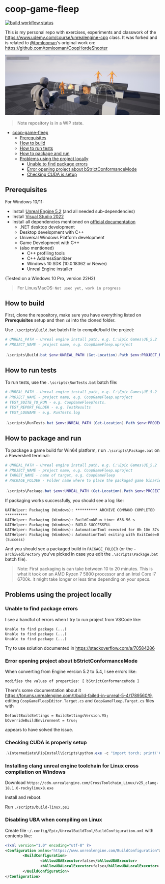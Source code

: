 # coop-game-fleep

[![build workflow status](https://github.com/filfreire/coop-game-fleep/actions/workflows/build.yml/badge.svg)](https://github.com/filfreire/coop-game-fleep/actions/workflows/build.yml)

This is my personal repo with exercises, experiments and classwork of the <https://www.udemy.com/course/unrealengine-cpp> class.
It was forked and is related to [@tomlooman](https://github.com/tomlooman)'s original work on: <https://github.com/tomlooman/CoopHordeShooter>

![coopgamefleep](docs/imgs/coopgamefleep.jpg)

> Note repository is in a WIP state.

- [coop-game-fleep](#coop-game-fleep)
  - [Prerequisites](#prerequisites)
  - [How to build](#how-to-build)
  - [How to run tests](#how-to-run-tests)
  - [How to package and run](#how-to-package-and-run)
  - [Problems using the project locally](#problems-using-the-project-locally)
    - [Unable to find package errors](#unable-to-find-package-errors)
    - [Error opening project about bStrictConformanceMode](#error-opening-project-about-bstrictconformancemode)
    - [Checking CUDA is setup](#checking-cuda-is-setup)

## Prerequisites

For Windows 10/11:

- Install [Unreal Engine 5.2](https://www.unrealengine.com/en-US/download) (and all needed sub-dependencies)
- Install [Visual Studio 2022](https://visualstudio.microsoft.com/vs/)
- Install all dependencies mentioned on [official documentation](https://dev.epicgames.com/documentation/en-us/unreal-engine/setting-up-visual-studio-development-environment-for-cplusplus-projects-in-unreal-engine?application_version=5.4)
  - .NET desktop development 
  - Desktop development with C++
  - Universal Windows Platform development
  - Game Development with C++
  - (also mentioned)
    - C++ profiling tools
    - C++ AddressSanitizer
    - Windows 10 SDK (10.0.18362 or Newer)
    - Unreal Engine installer


(Tested on a Windows 10 Pro, version 22H2)

> For Linux/MacOS: `Not used yet, work in progress`


## How to build

First, clone the repository, make sure you have everything listed on **Prerequisites** setup and then `cd` into the cloned folder.

Use `.\scripts\Build.bat` batch file to compile/build the project:

```powershell
# UNREAL_PATH - Unreal engine install path, e.g. C:\Epic Games\UE_5.2
# PROJECT_NAME - project name, e.g. CoopGameFleep.uproject

.\scripts\Build.bat $env:UNREAL_PATH (Get-Location).Path $env:PROJECT_NAME
```

## How to run tests

To run tests, use the `.\scripts\RunTests.bat` batch file:

```powershell
# UNREAL_PATH - Unreal engine install path, e.g. C:\Epic Games\UE_5.2
# PROJECT_NAME - project name, e.g. CoopGameFleep.uproject
# TEST_SUITE_TO_RUN - e.g. CoopGameFleepTests.
# TEST_REPORT_FOLDER - e.g. TestResults
# TEST_LOGNAME - e.g. RunTests.log

.\scripts\RunTests.bat $env:UNREAL_PATH (Get-Location).Path $env:PROJECT_NAME $env:TEST_SUITE_TO_RUN $env:TEST_REPORT_FOLDER $env:TEST_LOGNAME
```

## How to package and run

To package a game build for Win64 platform, r   un `.\scripts\Package.bat` on a Powershell terminal:

```powershell
# UNREAL_PATH - Unreal engine install path, e.g. C:\Epic Games\UE_5.2
# PROJECT_NAME - project name, e.g. CoopGameFleep.uproject
# TARGET_NAME - name of target, e.g. CoopGameFleep
# PACKAGE_FOLDER - Folder name where to place the packaged game binaries, e.g. PackageResults

.\scripts\Package.bat $env:UNREAL_PATH (Get-Location).Path $env:PROJECT_NAME $env:TARGET_NAME $env:PACKAGE_FOLDER
```

If packaging works successfully, you should see a log like:

```plaintext
UATHelper: Packaging (Windows): ********** ARCHIVE COMMAND COMPLETED **********
UATHelper: Packaging (Windows): BuildCookRun time: 636.56 s
UATHelper: Packaging (Windows): BUILD SUCCESSFUL
UATHelper: Packaging (Windows): AutomationTool executed for 0h 10m 37s
UATHelper: Packaging (Windows): AutomationTool exiting with ExitCode=0 (Success)
```

And you should see a packaged build in `PACKAGE_FOLDER` (or the `-archivedirectory` you've picked in case you edit the `.\scripts\Package.bat` batch file).

> Note: First packaging is can take between 10 to 20 minutes. This is what it took on an AMD Ryzen 7 5800 processor and an Intel Core i7 6700k. It might take longer or less time depending on your specs.

## Problems using the project locally

### Unable to find package errors

I see a handful of errors when I try to run project from VSCode like:

```plaintext
Unable to find package (...)
Unable to find package (...)
Unable to find package (...)
```

Try to use solution documented in <https://stackoverflow.com/a/70584286>

### Error opening project about bStrictConformanceMode

When converting from Engine version 5.2 to 5.4, I see errors like:

```
modifies the values of properties: [ bStrictConformanceMode ]
```

There's some documentation about it <https://forums.unrealengine.com/t/build-failed-in-unreal-5-4/1789560/9>, editing `CoopGameFleepEditor.Target.cs` and `CoopGameFleep.Target.cs` files with

```
DefaultBuildSettings = BuildSettingsVersion.V5;
bOverrideBuildEnvironment = true;
```

appears to have solved the issue.

### Checking CUDA is properly setup

```powershell
.\Intermediate\PipInstall\Scripts\python.exe -c "import torch; print('CUDA available:', torch.cuda.is_available()); print('CUDA version:', torch.version.cuda if torch.cuda.is_available() else 'N/A')"
```

### Installing clang unreal engine toolchain for Linux cross compilation on Windows

Download `https://cdn.unrealengine.com/CrossToolchain_Linux/v25_clang-18.1.0-rockylinux8.exe`

Install and reboot.

Run `./scripts/build-linux.ps1`

### Disabling UBA when compiling on Linux

Create file `~/.config/Epic/UnrealBuildTool/BuildConfiguration.xml` with contents like:

```xml
<?xml version="1.0" encoding="utf-8" ?>
<Configuration xmlns="https://www.unrealengine.com/BuildConfiguration">
        <BuildConfiguration>
                <bAllowUBAExecutor>false</bAllowUBAExecutor>
                <bAllowUBALocalExecutor>false</bAllowUBALocalExecutor>
        </BuildConfiguration>
</Configuration>
```
